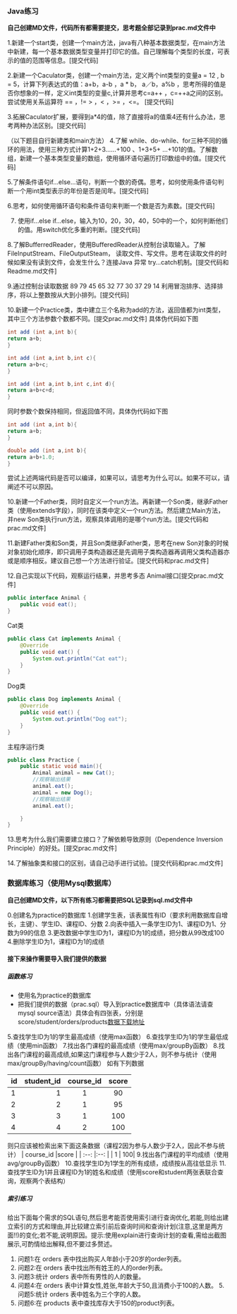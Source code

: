 ### Java练习
**自己创建MD文件，代码所有都需要提交，思考题全部记录到prac.md文件中**

1.新建一个start类，创建一个main方法，java有八种基本数据类型，在main方法中新建，每一个基本数据类型变量并打印它的值。自己理解每个类型的长度，可表示的值的范围等信息。[提交代码]


2.新建一个Caculator类，创建一个main方法，定义两个int类型的变量a = 12 , b = 5，计算下列表达式的值：a+b，a-b ，a * b， a／b，a%b ，思考所得的值是否你想象的一样，定义int类型的变量c,计算并思考c=a++ ，c=++a之间的区别。尝试使用关系运算符 == ，!= > ，< ，>= ，<=。 [提交代码]

3.拓展Caculator扩展，要得到a*4的值，除了直接将a的值乘4还有什么办法，思考两种办法区别。[提交代码]

（以下题目自行新建类和main方法）
4.了解 while、do-while、for三种不同的循环的用法，使用三种方式计算1+2+3......+100 、1+3+5+ …+101的值。了解数组，新建一个基本类型变量的数组，使用循环语句遍历打印数组中的值。[提交代码]

5.了解条件语句if...else...语句，判断一个数的奇偶。思考，如何使用条件语句判断一个用int类型表示的年份是否是闰年。[提交代码]

6.思考，如何使用循环语句和条件语句来判断一个数是否为素数。[提交代码]


7. 使用if...else if...else，输入为10，20，30，40，50中的一个，如何判断他们的值。用switch优化多重的判断。[提交代码]

8.了解BufferredReader，使用BufferedReader从控制台读取输入。了解FileInputStream、FileOutputSteam， 读取文件、写文件。思考在读取文件的时候如果没有读到文件，会发生什么？连接Java 异常 try…catch机制。[提交代码和Readme.md文件]

9.通过控制台读取数据
 89 79 45 65 32 77 30 37 29 14
利用冒泡排序、选择排序，将以上整数按从大到小排列。[提交代码]

10.新建一个Practice类，类中建立三个名称为add的方法，返回值都为int类型，其中三个方法参数个数都不同。[提交prac.md文件]
具体伪代码如下图

```java
int add (int a,int b){
return a+b;
}

int add (int a,int b,int c){
return a+b+c;
}

int add (int a,int b,int c,int d){
return a+b+c+d;
}
```

同时参数个数保持相同，但返回值不同，具体伪代码如下图
```java
int add (int a,int b){
return a+b;
}

double add (int a,int b){
return a+b+1.0;
}

```
尝试上述两端代码是否可以编译，如果可以，请思考为什么可以。如果不可以，请阐述不可以原因。

10.新建一个Father类，同时自定义一个run方法。再新建一个Son类，继承Father类（使用extends字段），同时在该类中定义一个run方法。然后建立Main方法，并new Son类执行run方法，观察具体调用的是哪个run方法。[提交代码和prac.md文件]

11.新建Father类和Son类，并且Son类继承Father类，思考在new Son对象的时候对象初始化顺序，即只调用子类构造器还是先调用子类构造器再调用父类构造器亦或是顺序相反。建议自己想一个方法进行验证。[提交代码和prac.md文件]

12.自己实现以下代码，观察运行结果，并思考多态
Animal接口[提交prac.md文件]
```java
public interface Animal {
    public void eat();
}
```
Cat类
```java
public class Cat implements Animal {
    @Override
    public void eat() {
        System.out.println("Cat eat");
    }
}
```
Dog类
```java
public class Dog implements Animal {
    @Override
    public void eat() {
        System.out.println("Dog eat");
    }
}
```
主程序运行类
```java
public class Practice {
    public static void main(){
        Animal animal = new Cat();
        //观察输出结果
        animal.eat();
        animal = new Dog();
        //观察输出结果
        animal.eat();

    }
}
```
13.思考为什么我们需要建立接口？了解依赖导致原则（Dependence Inversion Principle）的好处。[提交prac.md文件]

14.了解抽象类和接口的区别，请自己动手进行试验。[提交代码和prac.md文件]

### 数据库练习（使用Mysql数据库）
**自己创建MD文件，以下所有练习都需要把SQL记录到sql.md文件中**

0.创建名为practice的数据库
1.创建学生表，该表属性有ID（要求利用数据库自增长，主键）、学生ID、课程ID、分数
2.向表中插入一条学生ID为1、课程ID为1、分数为99的信息
3.更改数据中学生ID为1，课程ID为1的成绩，把分数从99改成100
4.删除学生ID为1，课程ID为1的成绩

#### 接下来操作需要导入我们提供的数据
##### 函数练习
* 使用名为practice的数据库
* 把我们提供的数据（prac.sql）导入到practice数据库中（具体语法请查mysql source语法）具体会有四张表，分别是score/student/orders/products[数据下载地址](http://example.com)

5.查找学生ID为1的学生最高成绩（使用max函数）
6.查找学生ID为1的学生最低成绩（使用min函数）
7.找出各门课程的最高成绩（使用max/groupBy函数）
8.找出各门课程的最高成绩,如果这门课程参与人数少于2人，则不参与统计（使用max/groupBy/having/count函数）
如有下列数据

| id      |    student_id | course_id  |score  |
| :---- | --------:| :--: |:--: |
| 1  | 1  |  1   | 90|
| 2  | 2  |  1   | 95|
| 3  | 3  |  1   | 100|
| 4  | 4  |  2   | 100|

则只应该被检索出来下面这条数据（课程2因为参与人数少于2人，因此不参与统计）
| course_id  |score  |
| :--: |:--: |
|  1   | 100|
9.找出各门课程的平均成绩（使用avg/groupBy函数）
10.查找学生ID为1学生的所有成绩，成绩按从高往低显示
11.查找学生ID为1并且课程ID为1的姓名和成绩（使用score和student两张表联合查询，观察两个表结构）

##### 索引练习
给出下面每个需求的SQL语句,然后思考能否使用索引进行查询优化,若能,则给出建立索引的方式和理由,并比较建立索引前后查询时间和查询计划(注意,这里是两方面!!)的变化;若不能,说明原因。提示:使用explain进行查询计划的查看,需给出截图展示,可酌情给出解释,但不要过多赘述。
1. 问题1:在 orders 表中找出购买人年龄小于20岁的order列表。
2. 问题2:在 orders 表中找出所有姓王的人的order列表。
3. 问题3:统计 orders 表中所有男性的人的数量。
4. 问题4:在 orders 表中计算女性,姓张,年龄大于50,且消费小于100的人数。 5. 问题5:统计 orders 表中姓名为三个字的人数。
6. 问题6:在 products 表中查找库存大于150的product列表。
